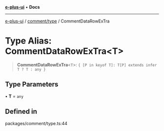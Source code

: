 [**e-plus-ui**](../../../README.md) • **Docs**

***

[e-plus-ui](../../../modules.md) / [comment/type](../README.md) / CommentDataRowExTra

# Type Alias: CommentDataRowExTra\<T\>

> **CommentDataRowExTra**\<`T`\>: `{ [P in keyof T]: T[P] extends infer T ? T : any }`

## Type Parameters

• **T** = `any`

## Defined in

packages/comment/type.ts:44
